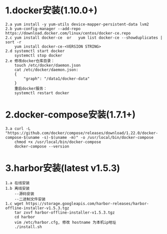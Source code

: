 
 
# 1.docker安装(1.10.0+)
    2.a yum install -y yum-utils device-mapper-persistent-data lvm2
    2.b yum-config-manager --add-repo https://download.docker.com/linux/centos/docker-ce.repo
    2.c yum install docker-ce  or   yum list docker-ce --showduplicates | sort -r
        yum install docker-ce-<VERSION STRING>
    2.d systemctl start docker
        systemctl stop docker
    2.e 修改docker仓库目录：
        touch /etc/docker/daemon.json 
        cat /etc/docker/daemon.json:
        {
            "graph": "/data1/docker-data"
        }
        重启docker服务：
        systemctl restart docker
    
# 2.docker-compose安装(1.7.1+)
    3.a curl -L "https://github.com/docker/compose/releases/download/1.22.0/docker-compose-$(uname -s)-$(uname -m)" -o /usr/local/bin/docker-compose
        chmod +x /usr/local/bin/docker-compose
        docker-compose --version

# 3.harbor安装(latest v1.5.3)
    1.a 在线安装
    1.b 离线安装
        --源码安装
        --二进制文件安装
    1.c wget https://storage.googleapis.com/harbor-releases/harbor-offline-installer-v1.5.3.tgz
        tar zxvf harbor-offline-installer-v1.5.3.tgz
        cd harbor
        vim /etc/harbor.cfg, 修改 hostname 为本机ip地址
        ./install.sh
